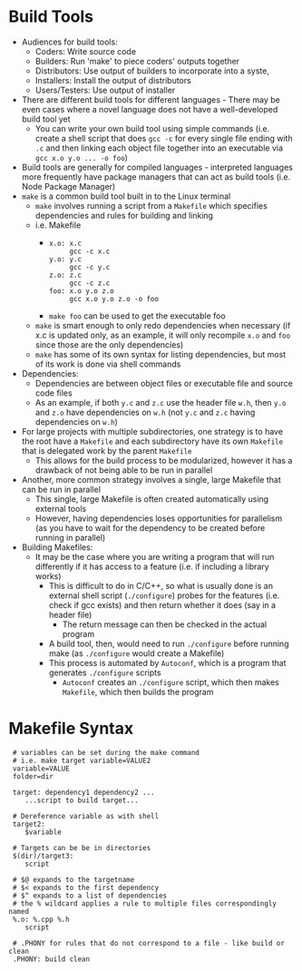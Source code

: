 # Build Tools
- Audiences for build tools:
    - Coders: Write source code
    - Builders: Run 'make' to piece coders' outputs together
    - Distributors: Use output of builders to incorporate into a syste,
    - Installers: Install the output of distributors
    - Users/Testers: Use output of installer
- There are different build tools for different languages - There may be even cases where a novel language does not have a well-developed build tool yet 
    - You can write your own build tool using simple commands (i.e. create a shell script that does `gcc -c` for every single file ending with `.c` and then linking each object file together into an executable via `gcc x.o y.o ... -o foo`)
- Build tools are generally for compiled languages - interpreted languages more frequently have package managers that can act as build tools (i.e. Node Package Manager)
- `make` is a common build tool built in to the Linux terminal
    - `make` involves running a script from a `Makefile` which specifies dependencies and rules for building and linking
    - i.e. Makefile
        -     x.o: x.c
                   gcc -c x.c
              y.o: y.c
                   gcc -c y.c
              z.o: z.c
                   gcc -c z.c
              foo: x.o y.o z.o
                   gcc x.o y.o z.o -o foo
        - `make foo` can be used to get the executable foo
    - `make` is smart enough to only redo dependencies when necessary (if x.c is updated only, as an example, it will only recompile `x.o` and `foo` since those are the only dependencies)
    - `make` has some of its own syntax for listing dependencies, but most of its work is done via shell commands
- Dependencies:
    - Dependencies are between object files or executable file and source code files 
    - As an example, if both `y.c` and `z.c` use the header file `w.h`, then `y.o` and `z.o` have dependencies on `w.h` (not `y.c` and `z.c` having dependencies on `w.h`)
- For large projects with multiple subdirectories, one strategy is to have the root have a `Makefile` and each subdirectory have its own `Makefile` that is delegated work by the parent `Makefile`
    - This allows for the build process to be modularized, however it has a drawback of not being able to be run in parallel 
- Another, more common strategy involves a single, large Makefile that can be run in parallel
    - This single, large Makefile is often created automatically using external tools
    - However, having dependencies loses opportunities for parallelism (as you have to wait for the dependency to be created before running in parallel)
- Building Makefiles:
    - It may be the case where you are writing a program that will run differently if it has access to a feature (i.e. if including a library works)
        - This is difficult to do in C/C++, so what is usually done is an external shell script (`./configure`) probes for the features (i.e. check if gcc exists) and then return whether it does (say in a header file)
            - The return message can then be checked in the actual program
        - A build tool, then, would need to run `./configure` before running make (as `./configure` would create a Makefile)
        - This process is automated by `Autoconf`, which is a program that generates `./configure` scripts 
            - `Autoconf` creates an `./configure` script, which then makes `Makefile`, which then builds the program

# Makefile Syntax

     # variables can be set during the make command
     # i.e. make target variable=VALUE2
     variable=VALUE
     folder=dir

     target: dependency1 dependency2 ...
        ...script to build target...

     # Dereference variable as with shell
     target2: 
        $variable
    
     # Targets can be be in directories
     $(dir)/target3: 
        script

     # $@ expands to the targetname
     # $< expands to the first dependency
     # $^ expands to a list of dependencies
     # the % wildcard applies a rule to multiple files correspondingly named
     %.o: %.cpp %.h
        script

     # .PHONY for rules that do not correspond to a file - like build or clean
     .PHONY: build clean
